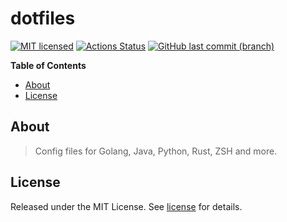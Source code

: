 # dotfiles

[![MIT licensed](https://img.shields.io/badge/license-MIT-blue.svg)](https://opensource.org/licenses/MIT)
[![Actions Status](https://github.com/wolffaxn/dotfiles/workflows/ci/badge.svg)](https://github.com/wolffaxn/dotfiles/actions)
[![GitHub last commit (branch)](https://img.shields.io/github/last-commit/wolffaxn/dotfiles/master.svg)](https://github.com/wolffaxn/dotfiles)

<!-- START doctoc generated TOC please keep comment here to allow auto update -->
<!-- DON'T EDIT THIS SECTION, INSTEAD RE-RUN doctoc TO UPDATE -->
**Table of Contents**

- [About](#about)
- [License](#license)

<!-- END doctoc generated TOC please keep comment here to allow auto update -->

## About

> Config files for Golang, Java, Python, Rust, ZSH and more.

## License

Released under the MIT License. See [license](LICENSE.md) for details.
